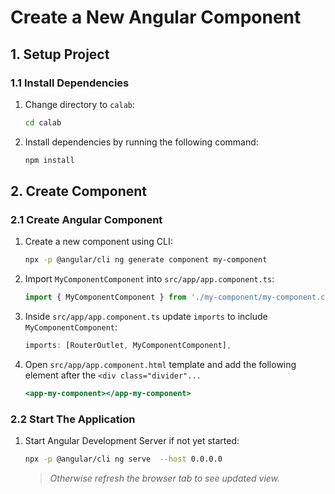 # Create a New Angular Component

## 1. Setup Project

### 1.1 Install Dependencies

1. Change directory to `calab`:

    ```.sh
    cd calab
    ```
2. Install dependencies by running the following command:

    ```.sh
    npm install
    ```

## 2. Create Component

### 2.1 Create Angular Component
1. Create a new component using CLI:

    ```.sh
    npx -p @angular/cli ng generate component my-component
    ```

2. Import `MyComponentComponent` into `src/app/app.component.ts`:

    ```.js
    import { MyComponentComponent } from './my-component/my-component.component';
    ```

3. Inside `src/app/app.component.ts` update `imports` to include `MyComponentComponent`:

    ```.js
    imports: [RouterOutlet, MyComponentComponent],
    ```

4. Open `src/app/app.component.html` template and add the following element after the `<div class="divider"...`

    ```.html
    <app-my-component></app-my-component>
    ```

### 2.2 Start The Application

1. Start Angular Development Server if not yet started:

    ```.bash
    npx -p @angular/cli ng serve  --host 0.0.0.0 
    ```
    > _Otherwise refresh the browser tab to see updated view._
